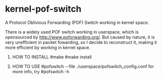 # kernel-pof-switch
A Protocol Oblivious Forwarding (POF) Switch working in kernel space.

There is a widely used POF switch working in userspace, which is opensourced by http://www.poforwarding.org/. But caused by nature, it is very unefficient in packet fowarding, so I decide to reconstruct it, making it more efficient by working in kernel space.

1. HOW TO INSTALL
#make
#make install

2. HOW TO USE
#pofswitch --file ./userspace/pofswitch_config.conf
for more info, try
#pofswitch -h




